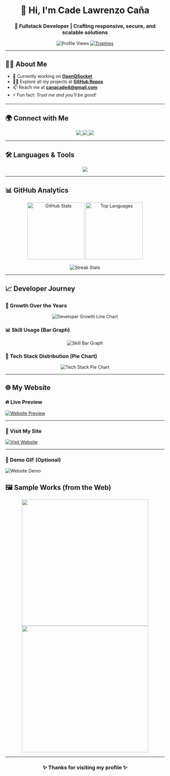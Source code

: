 <!-- Profile Header -->
<h1 align="center">👋 Hi, I'm Cade Lawrenzo Caña</h1>
<h3 align="center">
  🚀 Fullstack Developer | Crafting responsive, secure, and scalable solutions
</h3>

<p align="center">
  <img src="https://komarev.com/ghpvc/?username=amoyba&label=Profile%20views&color=0e75b6&style=flat" alt="Profile Views" />
  <a href="https://github.com/ryo-ma/github-profile-trophy">
    <img src="https://github-profile-trophy.vercel.app/?username=amoyba&theme=flat&margin-w=10&margin-h=10" alt="Trophies" />
  </a>
</p>

---

## 🧑‍💻 About Me  

- 🔭 Currently working on **[OpenQSocket](https://github.com/amoyba/SQUE)**  
- 👨‍💻 Explore all my projects at **[GitHub Repos](https://github.com/amoyba)**  
- 📫 Reach me at **canacade4@gmail.com**  
- ⚡ Fun fact: *Trust me and you'll be good!*  

---

## 🌍 Connect with Me  

<p align="center">
  <a href="https://fb.com/beronica.palavra" target="_blank">
    <img src="https://img.shields.io/badge/Facebook-%231877F2.svg?&style=for-the-badge&logo=facebook&logoColor=white" />
  </a>
  <a href="mailto:canacade4@gmail.com" target="_blank">
    <img src="https://img.shields.io/badge/Email-D14836.svg?&style=for-the-badge&logo=gmail&logoColor=white" />
  </a>
  <a href="https://github.com/amoyba" target="_blank">
    <img src="https://img.shields.io/badge/GitHub-100000.svg?&style=for-the-badge&logo=github&logoColor=white" />
  </a>
</p>

---

## 🛠️ Languages & Tools  

<p align="center">
  <img src="https://skillicons.dev/icons?i=js,ts,react,nodejs,express,php,laravel,java,kotlin,cs,cpp,python,sqlite,mysql,postgresql,docker,linux,git,figma,ps,ai,blender" />
</p>

---

## 📊 GitHub Analytics  

<p align="center">
  <img src="https://github-readme-stats.vercel.app/api?username=amoyba&show_icons=true&theme=tokyonight" alt="GitHub Stats" height="180" />
  <img src="https://github-readme-stats.vercel.app/api/top-langs?username=amoyba&show_icons=true&locale=en&layout=compact&theme=tokyonight" alt="Top Languages" height="180"/>
</p>

<p align="center">
  <img src="https://github-readme-streak-stats.herokuapp.com/?user=amoyba&theme=tokyonight" alt="Streak Stats" />
</p>

---

## 📈 Developer Journey  

### 🚀 Growth Over the Years  
<p align="center">
  <img src="https://quickchart.io/chart?c={type:'line',data:{labels:['2019','2020','2021','2022','2023','2024'],datasets:[{label:'Projects',data:[3,6,10,15,22,28],fill:false,borderColor:'rgb(75,192,192)',tension:0.3}]}}" alt="Developer Growth Line Chart" />
</p>

### 📊 Skill Usage (Bar Graph)  
<p align="center">
  <img src="https://quickchart.io/chart?c={type:'bar',data:{labels:['JavaScript','PHP','C#','Java','Python','C++'],datasets:[{label:'Experience (Years)',data:[4,3,3,2,2,1],backgroundColor:'rgba(54,162,235,0.6)'}]}}" alt="Skill Bar Graph" />
</p>

### 🥧 Tech Stack Distribution (Pie Chart)  
<p align="center">
  <img src="https://quickchart.io/chart?c={type:'pie',data:{labels:['Frontend','Backend','Database','DevOps','Design'],datasets:[{data:[35,30,20,10,5],backgroundColor:['#36A2EB','#FF6384','#FFCE56','#4BC0C0','#9966FF']}]} }" alt="Tech Stack Pie Chart" />
</p>

---
## 🌐 My Website  

### 🔥 Live Preview  
[![Website Preview](https://api.microlink.io/?url=https://dev.osti.com.ph&overlay.browser=dark&overlay.shadow=true&overlay.background=true&overlay.logo=logo)](https://dev.osti.com.ph)

---

### 🚀 Visit My Site  
[![Visit Website](https://img.shields.io/badge/Website-dev.osti.com.ph-0A66C2?style=for-the-badge&logo=google-chrome&logoColor=white)](https://dev.osti.com.ph)

---

### 🎥 Demo GIF (Optional)  
<!-- Replace this link with your own recorded GIF -->
![Website Demo](https://i.imgur.com/2yaf2wb.gif)

## 🖼️ Sample Works (from the Web)

<p align="center">
  <img src="https://source.unsplash.com/800x400/?coding,technology" width="400" />
  <img src="https://source.unsplash.com/800x400/?web,developer" width="400" />
</p>

---

<h3 align="center">✨ Thanks for visiting my profile ✨</h3>
